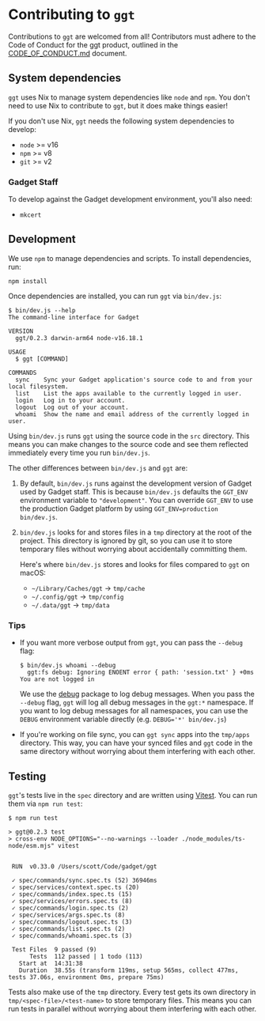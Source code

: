 # Contributing to `ggt`

Contributions to `ggt` are welcomed from all! Contributors must adhere to the Code of Conduct for the ggt product, outlined in the [CODE_OF_CONDUCT.md](./CODE_OF_CONDUCT.md) document.

## System dependencies

`ggt` uses Nix to manage system dependencies like `node` and `npm`. You don't need to use Nix to contribute to `ggt`, but it does make things easier!

If you don't use Nix, `ggt` needs the following system dependencies to develop:

- `node` >= v16
- `npm` >= v8
- `git` >= v2

### Gadget Staff

To develop against the Gadget development environment, you'll also need:

- `mkcert`

## Development

We use `npm` to manage dependencies and scripts. To install dependencies, run:

```shell
npm install
```

Once dependencies are installed, you can run `ggt` via `bin/dev.js`:

```shell-session
$ bin/dev.js --help
The command-line interface for Gadget

VERSION
  ggt/0.2.3 darwin-arm64 node-v16.18.1

USAGE
  $ ggt [COMMAND]

COMMANDS
  sync    Sync your Gadget application's source code to and from your local filesystem.
  list    List the apps available to the currently logged in user.
  login   Log in to your account.
  logout  Log out of your account.
  whoami  Show the name and email address of the currently logged in user.
```

Using `bin/dev.js` runs `ggt` using the source code in the `src` directory. This means you can make changes to the source code and see them reflected immediately every time you run `bin/dev.js`.

The other differences between `bin/dev.js` and `ggt` are:

1. By default, `bin/dev.js` runs against the development version of Gadget used by Gadget staff. This is because `bin/dev.js` defaults the `GGT_ENV` environment variable to `"development"`. You can override `GGT_ENV` to use the production Gadget platform by using `GGT_ENV=production bin/dev.js`.

2. `bin/dev.js` looks for and stores files in a `tmp` directory at the root of the project. This directory is ignored by git, so you can use it to store temporary files without worrying about accidentally committing them.

   Here's where `bin/dev.js` stores and looks for files compared to `ggt` on macOS:

   - `~/Library/Caches/ggt` -> `tmp/cache`
   - `~/.config/ggt` -> `tmp/config`
   - `~/.data/ggt` -> `tmp/data`

### Tips

- If you want more verbose output from `ggt`, you can pass the `--debug` flag:

  ```shell-session
  $ bin/dev.js whoami --debug
    ggt:fs debug: Ignoring ENOENT error { path: 'session.txt' } +0ms
  You are not logged in
  ```

  We use the [debug](https://www.npmjs.com/package/debug) package to log debug messages. When you pass the `--debug` flag, `ggt` will log all debug messages in the `ggt:*` namespace. If you want to log debug messages for all namespaces, you can use the `DEBUG` environment variable directly (e.g. `DEBUG='*' bin/dev.js`)

- If you're working on file sync, you can `ggt sync` apps into the `tmp/apps` directory. This way, you can have your synced files and `ggt` code in the same directory without worrying about them interfering with each other.

## Testing

`ggt`'s tests live in the `spec` directory and are written using [Vitest](https://vitest.dev/). You can run them via `npm run test`:

```shell-session
$ npm run test

> ggt@0.2.3 test
> cross-env NODE_OPTIONS="--no-warnings --loader ./node_modules/ts-node/esm.mjs" vitest


 RUN  v0.33.0 /Users/scott/Code/gadget/ggt

 ✓ spec/commands/sync.spec.ts (52) 36946ms
 ✓ spec/services/context.spec.ts (20)
 ✓ spec/commands/index.spec.ts (15)
 ✓ spec/services/errors.spec.ts (8)
 ✓ spec/commands/login.spec.ts (2)
 ✓ spec/services/args.spec.ts (8)
 ✓ spec/commands/logout.spec.ts (3)
 ✓ spec/commands/list.spec.ts (2)
 ✓ spec/commands/whoami.spec.ts (3)

 Test Files  9 passed (9)
      Tests  112 passed | 1 todo (113)
   Start at  14:31:38
   Duration  38.55s (transform 119ms, setup 565ms, collect 477ms, tests 37.06s, environment 0ms, prepare 75ms)
```

Tests also make use of the `tmp` directory. Every test gets its own directory in `tmp/<spec-file>/<test-name>` to store temporary files. This means you can run tests in parallel without worrying about them interfering with each other.

<!-- TODO -->

<!-- ## Pull Requests -->

<!-- ## Releasing -->
